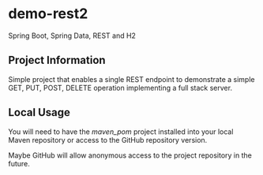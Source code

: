 # demo-rest2
Spring Boot, Spring Data, REST and H2

## Project Information
Simple project that enables a single REST endpoint to demonstrate
a simple GET, PUT, POST, DELETE operation implementing a full
stack server.

## Local Usage
You will need to have the _maven_pom_ project installed into your
local Maven repository or access to the GitHub repository version.

Maybe GitHub will allow anonymous access to the project repository
in the future.
